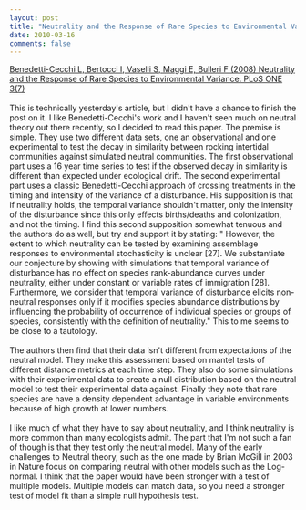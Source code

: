 ```yaml
---
layout: post
title: "Neutrality and the Response of Rare Species to Environmental Variance"
date: 2010-03-16
comments: false
---
```


<div class='post'>
<a href="http://www.plosone.org/article/info:doi/10.1371/journal.pone.0002777#pone.0002777-Alonso1">Benedetti-Cecchi L, Bertocci I, Vaselli S, Maggi E, Bulleri F (2008) Neutrality and the Response of Rare Species to Environmental Variance. PLoS ONE 3(7)</a><br /><br />This is technically yesterday's article, but I didn't have a chance to finish the post on it.  I like Benedetti-Cecchi's work and I haven't seen much on neutral theory out there recently, so I decided to read this paper.  The premise is simple.  They use two different data sets, one an observational and one experimental to test the decay in similarity between rocking intertidal communities against simulated neutral communities.  The first observational part uses a 16 year time series to test if the observed decay in similarity is different than expected under ecological drift.  The second experimental part uses a classic Benedetti-Cecchi approach of crossing treatments in the timing and intensity of the variance of a disturbance. His supposition is that if neutrality holds, the temporal variance shouldn't matter, only the intensity of the disturbance since this only effects births/deaths and colonization, and not the timing.  I find this second supposition somewhat tenuous and the authors do as well, but try and support it by stating: " However, the extent to which neutrality can be tested by examining assemblage responses to environmental stochasticity is unclear [27]. We substantiate our conjecture by showing with simulations that temporal variance of disturbance has no effect on species rank-abundance curves under neutrality, either under constant or variable rates of immigration [28]. Furthermore, we consider that temporal variance of disturbance elicits non-neutral responses only if it modifies species abundance distributions by influencing the probability of occurrence of individual species or groups of species, consistently with the definition of neutrality."  This to me seems to be close to a tautology.<br /><br />The authors then find that their data isn't different from expectations of the neutral model.  They make this assessment based on mantel tests of different distance metrics at each time step.  They also do some simulations with their experimental data to create a null distribution based on the neutral model to test their experimental data against.  Finally they note that rare species are have a density dependent advantage in variable environments because of high growth at lower numbers.    <br /><br />I like much of what they have to say about neutrality, and I think neutrality is more common than many ecologists admit.  The part that I'm not such a fan of though is that they test only the neutral model.  Many of the early challenges to Neutral theory, such as the one made by Brian McGill in 2003 in Nature focus on comparing neutral with other models such as the Log-normal.  I think that the paper would have been stronger with a test of multiple models.  Multiple models can match data, so you need a stronger test of model fit than a simple null hypothesis test.</div>
